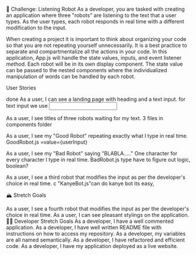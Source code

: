 🤖 Challenge: Listening Robot
As a developer, you are tasked with creating an application where three "robots" are listening to the text that a user types. As the user types, each robot responds in real time with a different modification to the input.

When creating a project it is important to think about organizing your code so that you are not repeating yourself unnecessarily. It is a best practice to separate and compartmentalize all the actions in your code. In this application, App.js will handle the state values, inputs, and event listener method. Each robot will be in its own display component. The state value can be passed to the nested components where the individualized manipulation of words can be handled by each robot.

User Stories

done
As a user, I can see a landing page with heading and a text input.
for text input we use <input type="text" />

As a user, I see titles of three robots waiting for my text.
3 files in components folder

As a user, I see my "Good Robot" repeating exactly what I type in real time.
GoodRobot.js =value={userInput}

As a user, I see my "Bad Robot" saying "BLABLA....." One character for every character I type in real time.
BadRobot.js type have to figure out logic, boolean?

As a user, I see a third robot that modifies the input as per the developer's choice in real time. c
"KanyeBot.js"can do kanye bot its easy, 

🏔 Stretch Goals

As a user, I see a fourth robot that modifies the input as per the developer's choice in real time.
As a user, I can see pleasant stylings on the application.
👩‍💻 Developer Stretch Goals
As a developer, I have a well commented application.
As a developer, I have well written README file with instructions on how to access my repository.
As a developer, my variables are all named semantically.
As a developer, I have refactored and efficient code.
As a developer, I have my application deployed as a live website.